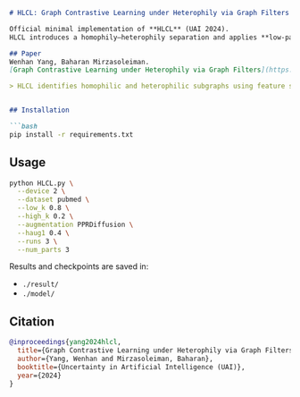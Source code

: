 ````markdown
# HLCL: Graph Contrastive Learning under Heterophily via Graph Filters

Official minimal implementation of **HLCL** (UAI 2024).  
HLCL introduces a homophily–heterophily separation and applies **low-pass** and **high-pass graph filters** to augmented views, enabling state-of-the-art graph contrastive learning on heterophilic graphs.

## Paper
Wenhan Yang, Baharan Mirzasoleiman.  
[Graph Contrastive Learning under Heterophily via Graph Filters](https://arxiv.org/abs/2303.06344) (UAI 2024).

> HLCL identifies homophilic and heterophilic subgraphs using feature similarity, applies low-pass filters to the homophilic subgraph and high-pass filters to the heterophilic subgraph, and learns node representations by contrasting filtered augmented views. This approach achieves up to a **7% boost** over prior CL methods on heterophilic graphs and up to **10% over supervised baselines**.


## Installation

```bash
pip install -r requirements.txt
````

## Usage

```bash
python HLCL.py \
  --device 2 \
  --dataset pubmed \
  --low_k 0.8 \
  --high_k 0.2 \
  --augmentation PPRDiffusion \
  --haug1 0.4 \
  --runs 3 \
  --num_parts 3
```

Results and checkpoints are saved in:

* `./result/`
* `./model/`

## Citation

```bibtex
@inproceedings{yang2024hlcl,
  title={Graph Contrastive Learning under Heterophily via Graph Filters},
  author={Yang, Wenhan and Mirzasoleiman, Baharan},
  booktitle={Uncertainty in Artificial Intelligence (UAI)},
  year={2024}
}
```

```
```
